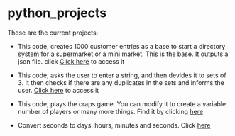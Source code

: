 # python_projects
These are the current projects:
* This code, creates 1000 customer entries as a base to start a directory system for a supermarket or a mini market. This is the base. It outputs a json file.
click [Click here](https://github.com/MichaelDinglis/python_projects/blob/master/No.1%20-%20Customers1000.py) to access it

* This code, asks the user to enter a string, and then devides it to sets of 3. It then checks if there are any duplicates in the sets and informs the user.
[Click here](https://github.com/MichaelDinglis/python_projects/blob/master/No.2%20-%20Check%20for%20duplicate%20characters.py) to access it

 * This code, plays the craps game. You can modify it to create a variable number of players or many more things. Find it by clicking 
 [here](https://github.com/MichaelDinglis/python_projects/blob/master/RollDice%20Final.py)
  
* Convert seconds to days, hours, minutes and seconds. Click [here](https://github.com/MichaelDinglis/python_projects/blob/master/Secs%20to%20days.ipynb)
